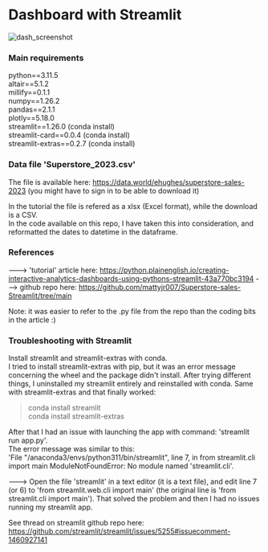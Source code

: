 # Dashboard with Streamlit
![dash_screenshot](https://github.com/AnneEstoppey/Streamlit_dashboard/assets/35219455/49963be2-b655-44e4-a1c9-3038cea71b6c)


### Main requirements
python==3.11.5<br>
altair==5.1.2<br>
millify==0.1.1<br>
numpy==1.26.2<br>
pandas==2.1.1<br>
plotly==5.18.0<br>
streamlit==1.26.0 (conda install)<br>
streamlit-card==0.0.4 (conda install)<br>
streamlit-extras==0.2.7 (conda install)


### Data file 'Superstore_2023.csv'
The file is available here: https://data.world/ehughes/superstore-sales-2023
(you might have to sign in to be able to download it)

In the tutorial the file is refered as a xlsx (Excel format), while the download is a CSV.<br>
In the code available on this repo, I have taken this into consideration, and reformatted the dates to datetime in the dataframe.

### References
---> 'tutorial' article here: https://python.plainenglish.io/creating-interactive-analytics-dashboards-using-pythons-streamlit-43a770bc3194
---> github repo here: https://github.com/mattyjr007/Superstore-sales-Streamlit/tree/main

Note: it was easier to refer to the .py file from the repo than the coding bits in the article :)


### Troubleshooting with Streamlit
Install streamlit and streamlit-extras with conda.<br> 
I tried to install streamlit-extras with pip, but it was an error message concerning the wheel and the package didn't install. After trying different things, I uninstalled my streamlit entirely and reinstalled with conda. Same with streamlit-extras and that finally worked:<br>
> conda install streamlit<br>
> conda install streamlit-extras

After that I had an issue with launching the app with command: 'streamlit run app.py'.<br>
The error message was similar to this:<br>
'File "<path to user>/anaconda3/envs/python311/bin/streamlit", line 7, in from streamlit.cli import main ModuleNotFoundError: No module named 'streamlit.cli'.

---> Open the file 'streamlit' in a text editor (it is a text file), and edit line 7 (or 6) to 'from streamlit.web.cli import main' (the original line is 'from streamlit.cli import main'). That solved the problem and then I had no issues running my streamlit app.

See thread on streamlit github repo here: https://github.com/streamlit/streamlit/issues/5255#issuecomment-1460927141

